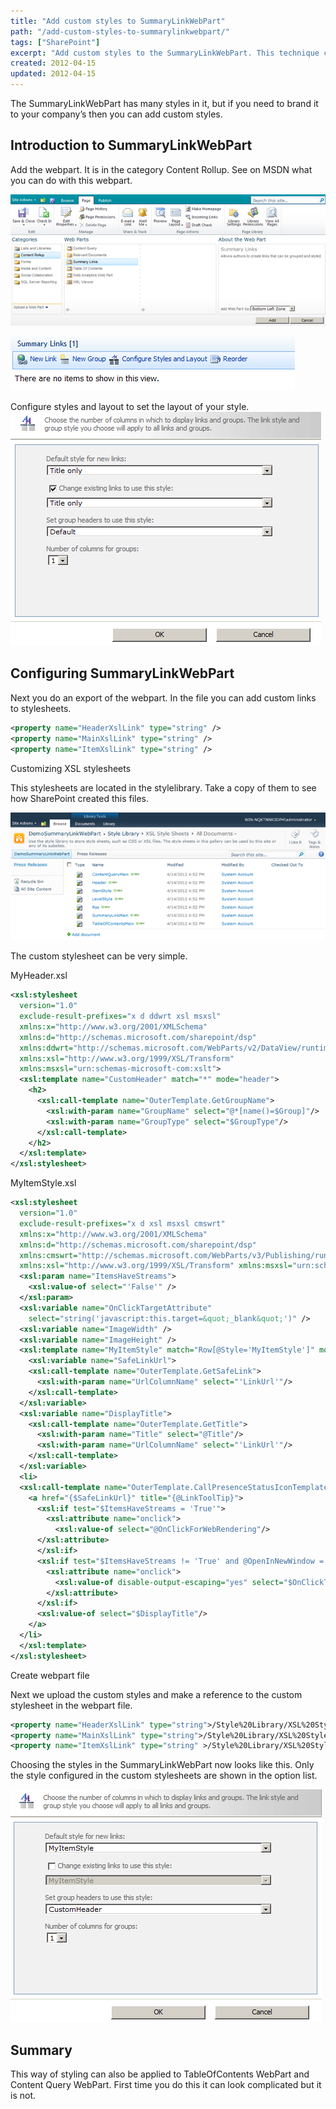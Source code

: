 ```yaml
---
title: "Add custom styles to SummaryLinkWebPart"
path: "/add-custom-styles-to-summarylinkwebpart/"
tags: ["SharePoint"]
excerpt: "Add custom styles to the SummaryLinkWebPart. This technique can also be applied to the TableOfContents WebPart and the Content Query WebPart"
created: 2012-04-15
updated: 2012-04-15
---
```


The SummaryLinkWebPart has many styles in it, but if you need to brand it to your company’s then you can add custom styles.

## Introduction to SummaryLinkWebPart

Add the webpart. It is in the category Content Rollup. See on MSDN what you can do with this webpart.

![Add SummaryLinkWebPart](./image5.png)

![Clean SummaryLinkWebParts](./image11.png)

Configure styles and layout to set the layout of your style.
![Default styles in SummaryLinkWebPart](./clip_image0051.png)

## Configuring SummaryLinkWebPart

Next you do an export of the webpart. In the file you can add custom links to stylesheets.

```xml
<property name="HeaderXslLink" type="string" />
<property name="MainXslLink" type="string" />
<property name="ItemXslLink" type="string" />
```

Customizing XSL stylesheets

This stylesheets are located in the stylelibrary. Take a copy of them to see how SharePoint created this files.

![SharePoint Style Library](./image4.png)

The custom stylesheet can be very simple.

MyHeader.xsl

```xml
<xsl:stylesheet
  version="1.0"
  exclude-result-prefixes="x d ddwrt xsl msxsl"
  xmlns:x="http://www.w3.org/2001/XMLSchema"
  xmlns:d="http://schemas.microsoft.com/sharepoint/dsp"
  xmlns:ddwrt="http://schemas.microsoft.com/WebParts/v2/DataView/runtime"
  xmlns:xsl="http://www.w3.org/1999/XSL/Transform"
  xmlns:msxsl="urn:schemas-microsoft-com:xslt">
  <xsl:template name="CustomHeader" match="*" mode="header">
    <h2>
      <xsl:call-template name="OuterTemplate.GetGroupName">
        <xsl:with-param name="GroupName" select="@*[name()=$Group]"/>
        <xsl:with-param name="GroupType" select="$GroupType"/>
      </xsl:call-template>
    </h2>
  </xsl:template>
</xsl:stylesheet>
```

MyItemStyle.xsl

```xml
<xsl:stylesheet
  version="1.0"
  exclude-result-prefixes="x d xsl msxsl cmswrt"
  xmlns:x="http://www.w3.org/2001/XMLSchema"
  xmlns:d="http://schemas.microsoft.com/sharepoint/dsp"
  xmlns:cmswrt="http://schemas.microsoft.com/WebParts/v3/Publishing/runtime"
  xmlns:xsl="http://www.w3.org/1999/XSL/Transform" xmlns:msxsl="urn:schemas-microsoft-com:xslt">
  <xsl:param name="ItemsHaveStreams">
    <xsl:value-of select="'False'" />
  </xsl:param>
  <xsl:variable name="OnClickTargetAttribute"
    select="string('javascript:this.target=&quot;_blank&quot;')" />
  <xsl:variable name="ImageWidth" />
  <xsl:variable name="ImageHeight" />
  <xsl:template name="MyItemStyle" match="Row[@Style='MyItemStyle']" mode="itemstyle">
    <xsl:variable name="SafeLinkUrl">
    <xsl:call-template name="OuterTemplate.GetSafeLink">
      <xsl:with-param name="UrlColumnName" select="'LinkUrl'"/>
    </xsl:call-template>
  </xsl:variable>
  <xsl:variable name="DisplayTitle">
    <xsl:call-template name="OuterTemplate.GetTitle">
      <xsl:with-param name="Title" select="@Title"/>
      <xsl:with-param name="UrlColumnName" select="'LinkUrl'"/>
    </xsl:call-template>
  </xsl:variable>
  <li>
  <xsl:call-template name="OuterTemplate.CallPresenceStatusIconTemplate"/>
    <a href="{$SafeLinkUrl}" title="{@LinkToolTip}">
      <xsl:if test="$ItemsHaveStreams = 'True'">
        <xsl:attribute name="onclick">
          <xsl:value-of select="@OnClickForWebRendering"/>
      </xsl:attribute>
      </xsl:if>
      <xsl:if test="$ItemsHaveStreams != 'True' and @OpenInNewWindow = 'True'">
        <xsl:attribute name="onclick">
          <xsl:value-of disable-output-escaping="yes" select="$OnClickTargetAttribute"/>
        </xsl:attribute>
      </xsl:if>
      <xsl:value-of select="$DisplayTitle"/>
    </a>
  </li>
  </xsl:template>
</xsl:stylesheet>
```

Create webpart file

Next we upload the custom styles and make a reference to the custom stylesheet in the webpart file.

```xml
<property name="HeaderXslLink" type="string">/Style%20Library/XSL%20Style%20Sheets/MyHeader.xsl</property>
<property name="MainXslLink" type="string">/Style%20Library/XSL%20Style%20Sheets/MySummaryLinkMain.xsl</property>
<property name="ItemXslLink" type="string" >/Style%20Library/XSL%20Style%20Sheets/MyItemStyle.xsl</property>
```

Choosing the styles in the SummaryLinkWebPart now looks like this. Only the style configured in the custom stylesheets are shown in the option list.

![Select custom style](./clip_image0012.png)

## Summary

This way of styling can also be applied to TableOfContents WebPart and Content Query WebPart. First time you do this it can look complicated but it is not.
